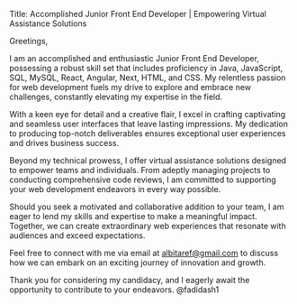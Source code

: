 Title: Accomplished Junior Front End Developer | Empowering Virtual Assistance Solutions

Greetings,

I am an accomplished and enthusiastic Junior Front End Developer, possessing a robust skill set that includes proficiency in Java, JavaScript, SQL, MySQL, React, Angular, Next, HTML, and CSS. My relentless passion for web development fuels my drive to explore and embrace new challenges, constantly elevating my expertise in the field.

With a keen eye for detail and a creative flair, I excel in crafting captivating and seamless user interfaces that leave lasting impressions. My dedication to producing top-notch deliverables ensures exceptional user experiences and drives business success.

Beyond my technical prowess, I offer virtual assistance solutions designed to empower teams and individuals. From adeptly managing projects to conducting comprehensive code reviews, I am committed to supporting your web development endeavors in every way possible.

Should you seek a motivated and collaborative addition to your team, I am eager to lend my skills and expertise to make a meaningful impact. Together, we can create extraordinary web experiences that resonate with audiences and exceed expectations.

Feel free to connect with me via email at albitaref@gmail.com to discuss how we can embark on an exciting journey of innovation and growth.

Thank you for considering my candidacy, and I eagerly await the opportunity to contribute to your endeavors.
@fadidash1
